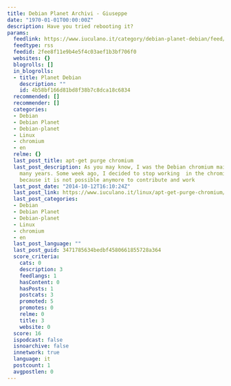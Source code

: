 ```yaml
---
title: Debian Planet Archivi - Giuseppe
date: "1970-01-01T00:00:00Z"
description: Have you tried rebooting it?
params:
  feedlink: https://www.iuculano.it/category/debian-planet-debian/feed/
  feedtype: rss
  feedid: 2fee8f11e9b4e5f4c03aef1b3bf706f0
  websites: {}
  blogrolls: []
  in_blogrolls:
  - title: Planet Debian
    description: ""
    id: 4b58bf166d81bd8f38b7c8dca18c6834
  recommended: []
  recommender: []
  categories:
  - Debian
  - Debian Planet
  - Debian-planet
  - Linux
  - chromium
  - en
  relme: {}
  last_post_title: apt-get purge chromium
  last_post_description: As you may know, I was the Debian chromium maintainer for
    many years. Some week ago, I decided to stop working  in the chromium package
    because it is not possible anymore to contribute and work
  last_post_date: "2014-10-12T16:10:24Z"
  last_post_link: https://www.iuculano.it/linux/apt-get-purge-chromium/
  last_post_categories:
  - Debian
  - Debian Planet
  - Debian-planet
  - Linux
  - chromium
  - en
  last_post_language: ""
  last_post_guid: 3471785634bedbf4580661855728a364
  score_criteria:
    cats: 0
    description: 3
    feedlangs: 1
    hasContent: 0
    hasPosts: 1
    postcats: 3
    promoted: 5
    promotes: 0
    relme: 0
    title: 3
    website: 0
  score: 16
  ispodcast: false
  isnoarchive: false
  innetwork: true
  language: it
  postcount: 1
  avgpostlen: 0
---
```

